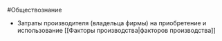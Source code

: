 #Обществознание 
- Затраты производителя (владельца фирмы) на приобретение и использование [[Факторы производства|факторов производства]]